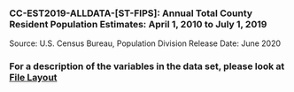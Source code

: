### CC-EST2019-ALLDATA-[ST-FIPS]: Annual Total County Resident Population Estimates: April 1, 2010 to July 1, 2019

Source: U.S. Census Bureau, Population Division
Release Date: June 2020

### For a description of the variables in the data set, please look at [File Layout](https://www2.census.gov/programs-surveys/popest/technical-documentation/file-layouts/2010-2019/co-est2019-alldata.pdf)
